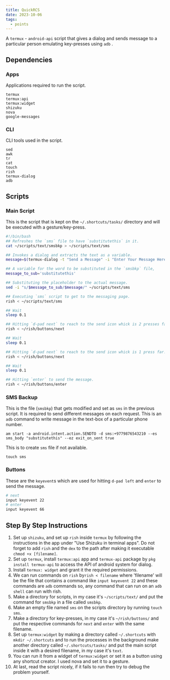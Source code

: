 ```yaml
---
title: QuickRCS
date: 2023-10-06
tags:
  - points
---
```



A `termux` - `android-api` script that gives a dialog and sends message to a particular person emulating key-presses using  `adb` .

## Dependencies

### Apps
Applications required to run the script.
```
termux
termux:api
termux:widget
shizuku
nova
google-messages
```

### CLI
CLI tools used in the script.
```
sed
awk
tr
cat
touch
rish
termux-dialog
adb
```

## Scripts

### Main Script
This is the script that is kept on the  `~/.shortcuts/tasks/` directory and will be executed with a gesture/key-press. 
``` bash
#!/bin/bash
## Refreshes the `sms` file to have `substitutethis` in it.
cat ~/scripts/text/smsbkp > ~/scripts/text/sms

## Invokes a dialog and extracts the text as a variable.
message=$(termux-dialog -t "Send a Message" -i "Enter Your Message Here" | awk "/text/" | tr -d \" | awk '{$1="";print}' | sed -e 's/ //')

## A variable for the word to be substituted in the `smsbkp` file,
message_to_sub='substitutethis'

## Substituting the placeholder to the actual message.
sed -i "s/$message_to_sub/$message/" ~/scripts/text/sms

## Executing `sms` script to get to the messaging page.
rish < ~/scripts/text/sms

## Wait
sleep 0.1

## Hitting `d-pad next` to reach to the send icon whick is 2 presses far.
rish < ~/rish/buttons/next

## Wait
sleep 0.1

## Hitting `d-pad next` to reach to the send icon whick is 1 press far.
rish < ~/rish/buttons/next

## Wait
sleep 0.1

## Hitting `enter` to send the message.
rish < ~/rish/buttons/enter
```

### SMS Backup
This is the file (`smsbkp`) that gets modified and set as `sms` in the previous script. It is required to send  different messages on each request. This is an `adb` command to write message in the text-box of a particular phone number.
```
am start -a android.intent.action.SENDTO -d sms:+9779876543210 --es sms_body "substitutethis" --ez exit_on_sent true
```

This is to create `sms` file if not available.
```
touch sms
```

### Buttons
These are the `keyevent`s which are used for hitting `d-pad left` and `enter` to send the message.
``` bash
# next
input keyevent 22
# enter
input keyevent 66
```

## Step By Step Instructions

1. Set up `shizuku`, and set up  `rish`  inside `termux` by following the instructions in the app under "Use Shizuku in terminal apps". Do not forget to add `rish` and the `dex` to the path after making it executable `chmod +x [filename]`.
2. Set up `termux`, install `termux:api` app and `termux-api` package by `pkg install termux-api` to access the API of android system for dialog. 
3. Install `termux: widget` and grant it the required permissions.
4. We can run commands on `rish` by`rish < filename` where 'filename' will be the file that contains a command like `input keyevent 22`  and these commands are `adb` commands so, any command that can run on an `adb shell` can run with rish.
5. Make a directory for scripts, in my case it's `~/scripts/text/` and put the command for `smsbkp` in a file called `smsbkp`.
6. Make an empty file named `sms` on the scripts directory by running `touch sms`.
7. Make a directory for key-presses, in my case it's `~/rish/buttons/` and put the respective commands for `next` and `enter` with the same filename.
8. Set up `termux:widget` by making a directory called `~/.shortcuts`  with `mkdir ~/.shortcuts` and to run the processes in the background make another directory called `~/.shortcuts/tasks/` and put the main script inside it with a desired filename, in my case it's `text`.
9. You can run it from a widget of `termux:widget` or set it as a button using any shortcut creator. I used nova and set it to a gesture.
10. At last, read the script nicely, if it fails to run then try to debug the problem yourself.